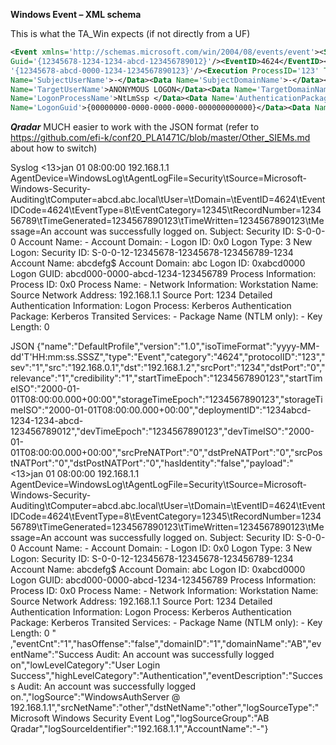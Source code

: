 **Windows Event – XML schema**

This is what the TA_Win expects (if not directly from a UF)

```xml
<Event xmlns='http://schemas.microsoft.com/win/2004/08/events/event'><System><Provider Name='Microsoft-Windows-Security-Auditing'
Guid='{12345678-1234-1234-abcd-123456789012}'/><EventID>4624</EventID><Version>2</Version><Level>0</Level><Task>12345</Task><Opcode>0</Opcode><Keywords>0x0000000000000000</Keywords><TimeCreated SystemTime='2000-01-01T08:00:00.1234567890Z'/><EventRecordID>1234567</EventRecordID><Correlation ActivityID=
'{12345678-abcd-0000-1234-1234567890123}'/><Execution ProcessID='123' ThreadID='12345'/><Channel>Security</Channel><Computer>a-abcd.acme.local</Computer><Security/></System><EventData><Data Name='SubjectUserSid'>NULL SID</Data><Data 
Name='SubjectUserName'>-</Data><Data Name='SubjectDomainName'>-</Data><Data Name='SubjectLogonId'>0x0</Data><Data Name='TargetUserSid'>NT AUTHORITY\ANONYMOUS LOGON</Data><Data 
Name='TargetUserName'>ANONYMOUS LOGON</Data><Data Name='TargetDomainName'>NT AUTHORITY</Data><Data Name='TargetLogonId'>0x1234567890</Data><Data Name='LogonType'>3</Data><Data 
Name='LogonProcessName'>NtLmSsp </Data><Data Name='AuthenticationPackageName'>NTLM</Data><Data Name='WorkstationName'>a-abcd</Data><Data 
Name='LogonGuid'>{00000000-0000-0000-0000-000000000000}</Data><Data Name='TransmittedServices'>-</Data><Data Name='LmPackageName'>NTLM V1</Data><Data Name='KeyLength'>123</Data><Data Name='ProcessId'>0x0</Data><Data Name='ProcessName'>-</Data><Data Name='IpAddress'>192.168.0.1</Data><Data Name='IpPort'>12345</Data><Data Name='ImpersonationLevel'>%%1234</Data><Data Name='RestrictedAdminMode'>-</Data><Data Name='TargetOutboundUserName'>-</Data><Data Name='TargetOutboundDomainName'>-</Data><Data Name='VirtualAccount'>%%1234</Data><Data Name='TargetLinkedLogonId'>0x0</Data><Data Name='ElevatedToken'>%%1234</Data></EventData></Event>
```

***Qradar***
MUCH easier to work with the JSON format (refer to https://github.com/efi-k/conf20_PLA1471C/blob/master/Other_SIEMs.md about how to switch)

Syslog
<13>jan 01 08:00:00 192.168.1.1 AgentDevice=WindowsLog\tAgentLogFile=Security\tSource=Microsoft-Windows-Security-Auditing\tComputer=abcd.abc.local\tUser=\tDomain=\tEventID=4624\tEventIDCode=4624\tEventType=8\tEventCategory=12345\tRecordNumber=123456789\tTimeGenerated=1234567890123\tTimeWritten=1234567890123\tMessage=An account was successfully logged on. Subject: Security ID: S-0-0-0 Account Name: - Account Domain: - Logon ID: 0x0 Logon Type: 3 New Logon: Security ID: S-0-0-12-12345678-12345678-123456789-1234 Account Name: abcdefg$ Account Domain: abc Logon ID: 0xabcd0000 Logon GUID: abcd000-0000-abcd-1234-123456789 Process Information: Process ID: 0x0 Process Name: - Network Information: Workstation Name: Source Network Address: 192.168.1.1 Source Port: 1234 Detailed Authentication Information: Logon Process: Kerberos Authentication Package: Kerberos Transited Services: - Package Name (NTLM only): - Key Length: 0

JSON
{"name":"DefaultProfile","version":"1.0","isoTimeFormat":"yyyy-MM-dd'T'HH:mm:ss.SSSZ","type":"Event","category":"4624","protocolID":"123","sev":"1","src":"192.168.0.1","dst":"192.168.1.2","srcPort":"1234","dstPort":"0","relevance":"1","credibility":"1","startTimeEpoch":"1234567890123","startTimeISO":"2000-01-01T08:00:00.000+00:00","storageTimeEpoch":"1234567890123","storageTimeISO":"2000-01-01T08:00:00.000+00:00","deploymentID":"1234abcd-1234-1234-abcd-123456789012","devTimeEpoch":"1234567890123","devTimeISO":"2000-01-01T08:00:00.000+00:00","srcPreNATPort":"0","dstPreNATPort":"0","srcPostNATPort":"0","dstPostNATPort":"0","hasIdentity":"false","payload":"<13>jan 01 08:00:00 192.168.1.1 AgentDevice=WindowsLog\tAgentLogFile=Security\tSource=Microsoft-Windows-Security-Auditing\tComputer=abcd.abc.local\tUser=\tDomain=\tEventID=4624\tEventIDCode=4624\tEventType=8\tEventCategory=12345\tRecordNumber=123456789\tTimeGenerated=1234567890123\tTimeWritten=1234567890123\tMessage=An account was successfully logged on. Subject: Security ID: S-0-0-0 Account Name: - Account Domain: - Logon ID: 0x0 Logon Type: 3 New Logon: Security ID: S-0-0-12-12345678-12345678-123456789-1234 Account Name: abcdefg$ Account Domain: abc Logon ID: 0xabcd0000 Logon GUID: abcd000-0000-abcd-1234-123456789 Process Information: Process ID: 0x0 Process Name: - Network Information: Workstation Name: Source Network Address: 192.168.1.1 Source Port: 1234 Detailed Authentication Information: Logon Process: Kerberos Authentication Package: Kerberos Transited Services: - Package Name (NTLM only): - Key Length: 0 " ,"eventCnt":"1","hasOffense":"false","domainID":"1","domainName":"AB","eventName":"Success Audit: An account was successfully logged on","lowLevelCategory":"User Login Success","highLevelCategory":"Authentication","eventDescription":"Success Audit: An account was successfully logged on.","logSource":"WindowsAuthServer @ 192.168.1.1","srcNetName":"other","dstNetName":"other","logSourceType":"Microsoft Windows Security Event Log","logSourceGroup":"AB Qradar","logSourceIdentifier":"192.168.1.1","AccountName":"-"}

